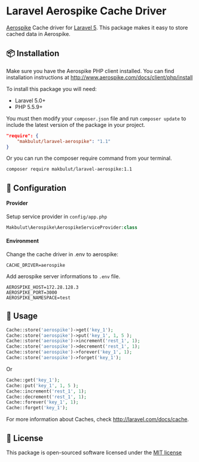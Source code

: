 # Laravel Aerospike Cache Driver

[Aerospike](http://www.aerospike.com/) Cache driver for [Laravel 5](http://laravel.com/). This package makes it easy to store cached data in Aerospike.



## 📦 Installation

Make sure you have the Aerospike PHP client installed. You can find installation instructions at http://www.aerospike.com/docs/client/php/install


To install this package you will need:

* Laravel 5.0+
* PHP 5.5.9+

You must then modify your `composer.json` file and run `composer update` to include the latest version of the package in your project.

```json
"require": {
    "makbulut/laravel-aerospike": "1.1"
}
```

Or you can run the composer require command from your terminal.

```bash
composer require makbulut/laravel-aerospike:1.1
```

## 🔧 Configuration

#### Provider

Setup service provider in `config/app.php`

```php
Makbulut\Aerospike\AerospikeServiceProvider:class
```

#### Environment

Change the cache driver in .env to aerospike:

```
CACHE_DRIVER=aerospike
```

Add aerospike server informations to `.env` file.

```
AEROSPIKE_HOST=172.28.128.3
AEROSPIKE_PORT=3000
AEROSPIKE_NAMESPACE=test
```

## 📌 Usage

```php
Cache::store('aerospike')->get('key_1');
Cache::store('aerospike')->put('key_1', 1, 5 );
Cache::store('aerospike')->increment('rest_1', 1);
Cache::store('aerospike')->decrement('rest_1', 1);
Cache::store('aerospike')->forever('key_1', 1);
Cache::store('aerospike')->forget('key_1');
```

Or

```php
Cache::get('key_1');
Cache::put('key_1', 1, 5 );
Cache::increment('rest_1', 1);
Cache::decrement('rest_1', 1);
Cache::forever('key_1', 1);
Cache::forget('key_1');
```

For more information about Caches, check http://laravel.com/docs/cache.

## 📄 License

This package is open-sourced software licensed under the [MIT license](http://opensource.org/licenses/MIT)
